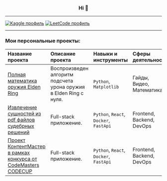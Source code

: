 ### <p align="center">Hi  👋</p>

---
[![Kaggle профиль](https://img.shields.io/badge/Kaggle-20BEFF?style=for-the-badge&logo=Kaggle&logoColor=white)](https://www.kaggle.com/simaca) [![LeetCode профиль](https://img.shields.io/badge/-LeetCode-FFA116?style=for-the-badge&logo=LeetCode&logoColor=black)](https://leetcode.com/u/Kentafarik0_0/)
***
### Мои персональные проекты:
|Название проекта|Описание проекта|Навыки и инструменты|Сферы деятельности|Направления деятельности|
|:-|:-|:-|:-|:-|
|[Полная математика оружия Elden Ring](https://github.com/Popachka/EldenRingMathWeapon)|Воспроизведен алгоритм подсчета урона оружия в Elden Ring с нуля.|`Python`, `Matplotlib`|Гайды, <br />Видео, <br/>Математика|Analysis|
|[Извлечение сущностей из pdf файлов судебрных решений](https://github.com/Popachka/fast-api-judgmentPDF)|Full-stack приложение.|`Python`, `React`, `Docker`, `FastApi`|Frontend, <br />Backend, <br/>DevOps|Development|
|[Проект КонтентМастер в рамках конкурса от CodeMasters CODECUP]([https://github.com/Popachka/fast-api-judgmentPDF](https://github.com/Popachka/ContentMasters))|Full-stack приложение.|`Python`, `React`, `Docker`, `FastApi`|Frontend, <br />Backend, <br/>DevOps|Development|

